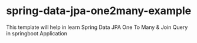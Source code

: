 # spring-data-jpa-one2many-example
This template will help in learn Spring Data JPA One To Many & Join Query in springboot Application